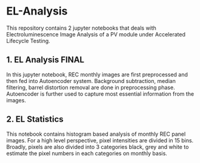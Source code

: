 # EL-Analysis

This repository contains 2 jupyter notebooks that deals with Electroluminescence Image Analysis of a PV module under Accelerated Lifecycle Testing.

## 1. EL Analysis FINAL 
In this jupyter notebook, REC monthly images are first preprocessed and then fed into Autoencoder system. Background subtraction, median filtering, barrel distortion removal are done in preprocessing phase. Autoencoder is further used to capture most essential information from the images.

## 2. EL Statistics
This notebook contains histogram based analysis of monthly REC panel images. For a high level perspective, pixel intensities are divided in 15 bins. Broadly, pixels are also divided into 3 categories black, grey and white to estimate the pixel numbers in each categories on monthly basis. 
